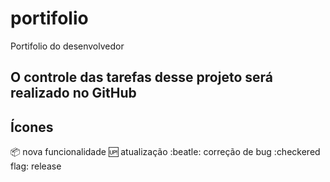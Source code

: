 # portifolio
Portifolio do desenvolvedor 

## O controle das tarefas desse projeto será realizado no GitHub

## Ícones
:package: nova funcionalidade
:up: atualização
:beatle: correção de bug
:checkered flag: release
